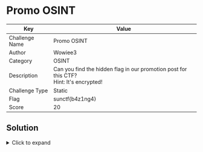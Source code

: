 # Promo OSINT

| Key            | Value                                                                                     |
|----------------|-------------------------------------------------------------------------------------------|
| Challenge Name | Promo OSINT                                                                               |
| Author         | Wowiee3                                                                                   |
| Category       | OSINT                                                                                     |
| Description    | Can you find the hidden flag in our promotion post for this CTF?<br>Hint: It's encrypted! |
| Challenge Type | Static                                                                                    |
| Flag           | sunctf{b4z1ng4}                                                                           |
| Score          | 20                                                                                        |

## Solution

<details>
<summary>Click to expand</summary>

Super ez social media OSINT. Flag is hidden in a line of text in the promo post on CSC's instagram, encoded in base64.

![The instagram post](docs/post.png)

```python
>>> from base64 import b64decode
>>> b64decode('c3VuY3Rme2I0ejFuZzR9')
b'sunctf{b4z1ng4}'
```

</details>
